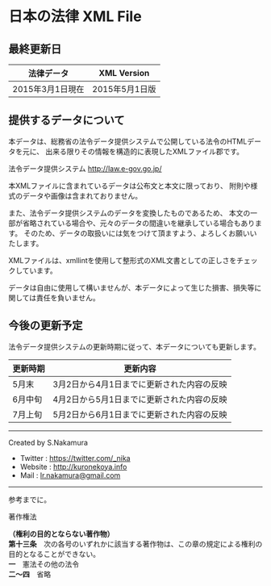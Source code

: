 # 日本の法律 XML File 

## 最終更新日

|法律データ|XML Version|
|---|---|
|2015年3月1日現在|2015年5月1日版|

## 提供するデータについて

本データは、総務省の法令データ提供システムで公開している法令のHTMLデータを元に、
出来る限りその情報を構造的に表現したXMLファイル郡です。

法令データ提供システム http://law.e-gov.go.jp/

本XMLファイルに含まれているデータは公布文と本文に限っており、
附則や様式のデータや画像は含まれておりません。

また、法令データ提供システムのデータを変換したものであるため、
本文の一部が省略されている場合や、元々のデータの間違いを継承している場合もあります。
そのため、データの取扱いには気をつけて頂ますよう、よろしくお願いいたします。

XMLファイルは、xmllintを使用して整形式のXML文書としての正しさをチェックしています。

データは自由に使用して構いませんが、本データによって生じた損害、損失等に関しては責任を負いません。

## 今後の更新予定

法令データ提供システムの更新時期に従って、本データについても更新します。

|更新時期|更新内容|
|---|---|
|5月末|3月2日から4月1日までに更新された内容の反映|
|6月中旬|4月2日から5月1日までに更新された内容の反映|
|7月上旬|5月2日から6月1日までに更新された内容の反映|

---------------------------------------------------------------------------------------------------

Created by S.Nakamura

* Twitter : https://twitter.com/_nika
* Website : http://kuronekoya.info
* Mail : lr.nakamura@gmail.com

---------------------------------------------------------------------------------------------------
参考までに。  

著作権法
  
**（権利の目的とならない著作物）**  
__第十三条__　次の各号のいずれかに該当する著作物は、この章の規定による権利の目的となることができない。  
**一**　憲法その他の法令  
**二～四**　省略
